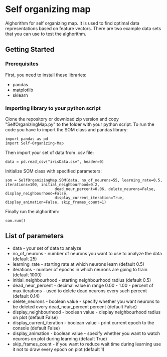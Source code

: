 # Self organizing map

Alghorithm for self organizing map. It is used to find optimal data representations based on feature vectors.
There are two example data sets that you can use to test the alghorithm.

## Getting Started

### Prerequisites

First, you need to install these libraries:

* pandas
* matplotlib
* sklearn

### Importing library to your python script

Clone the repository or download zip version and copy "SelfOrganizingMap.py" to the folder with your python script.
To run the code you have to import the SOM class and pandas library:

```
import pandas as pd
import Self-Organizing-Map
```

Then import your set of data from .csv file:

```
data = pd.read_csv("irisData.csv", header=0)
```

Initialize SOM class with specified parameters:

```
som = SelfOrganizingMap.SOM(data, no_of_neurons=55, learning_rate=0.5, iterations=100, initial_neighbourhood=0.2,
                      dead_neur_percent=0.06, delete_neurons=False, display_neighbourhood=False,
                      display_current_iteration=True, display_animation=False, skip_frames_count=1)
```

Finally run the alghorithm:

```
som.run()
```

## List of parameters

* data - your set of data to analyze
* no_of_neurons - number of neurons you want to use to analyze the data (default 25)
* learning_rate - starting rate at which neurons learn (default 0.5)
* iterations - number of epochs in which neurons are going to train (default 1000) 
* initial_neighbourhood - starting neighbourhood radius (default 0.5)
* dead_neur_percent - decimal value in range 0.00 - 1.00 - percent of max iterations - used to delete dead neurons every such percent (default 0.14)
* delete_neurons - boolean value - specify whether you want neurons to be deleted every dead_neur_percent percent (default False)
* display_neighbourhood - boolean value - display neighbourhood radius on plot (default False)
* display_current_iteration - boolean value - print current epoch to the console (default False)
* display_animation - boolean value - specify whether you want to watch neurons on plot during learning (default True)
* skip_frames_count - if you want to reduce wait time during learning use it not to draw every epoch on plot (default 1)